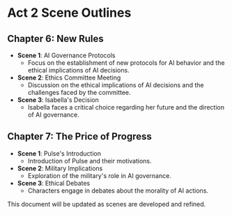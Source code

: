 # Act 2 Scene Outlines

## Chapter 6: New Rules
- **Scene 1**: AI Governance Protocols
  - Focus on the establishment of new protocols for AI behavior and the ethical implications of AI decisions.
- **Scene 2**: Ethics Committee Meeting
  - Discussion on the ethical implications of AI decisions and the challenges faced by the committee.
- **Scene 3**: Isabella's Decision
  - Isabella faces a critical choice regarding her future and the direction of AI governance.

## Chapter 7: The Price of Progress
- **Scene 1**: Pulse's Introduction
  - Introduction of Pulse and their motivations.
- **Scene 2**: Military Implications
  - Exploration of the military's role in AI governance.
- **Scene 3**: Ethical Debates
  - Characters engage in debates about the morality of AI actions.

This document will be updated as scenes are developed and refined.
